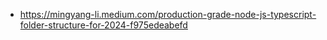 - https://mingyang-li.medium.com/production-grade-node-js-typescript-folder-structure-for-2024-f975edeabefd